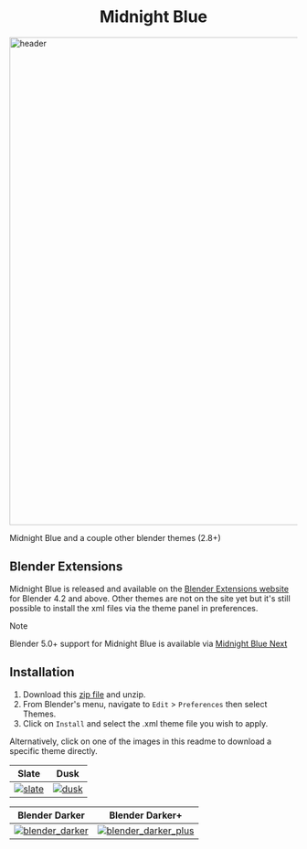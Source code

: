 <p align="center">
    <h1 align = "center">Midnight Blue</h1>
</p>

<a href="https://github.com/williamchange/blender-themes/blob/master/themes/Midnight_Blue.xml"><img width="1468" height="854" alt="header" src="https://github.com/user-attachments/assets/6692a53a-d702-4a7b-bd10-04ea075000d1" /></a>

Midnight Blue and a couple other blender themes (2.8+)

## Blender Extensions

Midnight Blue is released and available on the [Blender Extensions website](https://extensions.blender.org/themes/midnight-blue-theme/) for Blender 4.2 and above. Other themes are not on the site yet but it's still possible to install the xml files via the theme panel in preferences.

>[!NOTE]
> Blender 5.0+ support for Midnight Blue is available via [Midnight Blue Next](https://github.com/williamchange/blender-themes/blob/master/themes/Midnight_Blue_Next.xml)

## Installation

1. Download this [zip file](https://github.com/williamchange/blender-themes/archive/master.zip) and unzip.
2. From Blender's menu, navigate to `Edit` > `Preferences` then select Themes.
3. Click on `Install` and select the .xml theme file you wish to apply.

Alternatively, click on one of the images in this readme to download a specific theme directly.

| Slate | Dusk |
| ------------- | ------------- |
| [![slate](https://github.com/williamchange/blender-themes/assets/830253/9be80741-3166-444b-9538-0935f6daad55)](https://github.com/williamchange/blender-themes/blob/master/themes/Slate.xml)  | [![dusk](https://github.com/williamchange/blender-themes/assets/830253/cbadc8b5-5ccd-4404-bd33-aa31fb4698db)](https://github.com/williamchange/blender-themes/blob/master/themes/Dusk.xml)  |

| Blender Darker  | Blender Darker+ |
| ------------- | ------------- |
| [![blender_darker](https://github.com/williamchange/blender-themes/assets/830253/b95f6199-98c6-4c89-9f3f-31fdf2aeb222)](https://github.com/williamchange/blender-themes/blob/master/themes/Blender_Darker.xml)  | [![blender_darker_plus](https://github.com/williamchange/blender-themes/assets/830253/f5bacf1a-976e-4a4c-a456-74a4e978c4cd)](https://github.com/williamchange/blender-themes/blob/master/themes/Blender_Darker_Plus.xml)  |
